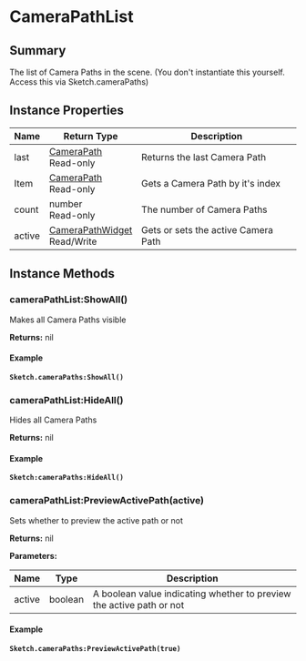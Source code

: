 
# CameraPathList

## Summary
The list of Camera Paths in the scene. (You don't instantiate this yourself. Access this via Sketch.cameraPaths)


## Instance Properties

<table data-full-width="false">
<thead><tr><th>Name</th><th>Return Type</th><th>Description</th></tr></thead>
<tbody>
<tr><td>last</td><td><a href="camerapath.md">CameraPath</a><br>Read-only</td><td>Returns the last Camera Path</td></tr>
<tr><td>Item</td><td><a href="camerapath.md">CameraPath</a><br>Read-only</td><td>Gets a Camera Path by it's index</td></tr>
<tr><td>count</td><td>number<br>Read-only</td><td>The number of Camera Paths</td></tr>
<tr><td>active</td><td><a href="camerapathwidget.md">CameraPathWidget</a><br>Read/Write</td><td>Gets or sets the active Camera Path</td></tr>
</tbody></table>




## Instance Methods

        
### cameraPathList:ShowAll()

Makes all Camera Paths visible

**Returns:** nil 




#### Example

<pre class="language-lua"><code class="lang-lua"><strong>Sketch.cameraPaths:ShowAll()</strong></code></pre>




### cameraPathList:HideAll()

Hides all Camera Paths

**Returns:** nil 




#### Example

<pre class="language-lua"><code class="lang-lua"><strong>Sketch:cameraPaths:HideAll()</strong></code></pre>




### cameraPathList:PreviewActivePath(active)

Sets whether to preview the active path or not

**Returns:** nil 


**Parameters:**

<table data-full-width="false">
<thead><tr><th>Name</th><th>Type</th><th>Description</th></tr></thead>
<tbody><tr><td>active</td><td>boolean</td><td>A boolean value indicating whether to preview the active path or not</td></tr></tbody></table>




#### Example

<pre class="language-lua"><code class="lang-lua"><strong>Sketch.cameraPaths:PreviewActivePath(true)</strong></code></pre>



    
